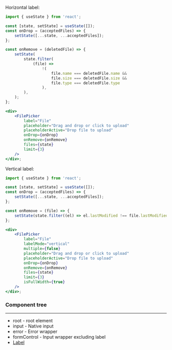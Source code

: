 Horizontal label:

```jsx
import { useState } from 'react';

const [state, setState] = useState([]);
const onDrop = (acceptedFiles) => {
    setState([...state, ...acceptedFiles]);
};

const onRemove = (deletedFile) => {
    setState(
        state.filter(
            (file) =>
                !(
                    file.name === deletedFile.name &&
                    file.size === deletedFile.size &&
                    file.type === deletedFile.type
                ),
        ),
    );
};

<div>
    <FilePicker
        label="File"
        placeholder="Drag and drop or click to upload"
        placeholderActive="Drop file to upload"
        onDrop={onDrop}
        onRemove={onRemove}
        files={state}
        limit={3}
    />
</div>;
```

Vertical label:

```jsx
import { useState } from 'react';

const [state, setState] = useState([]);
const onDrop = (acceptedFiles) => {
    setState([...state, ...acceptedFiles]);
};

const onRemove = (file) => {
    setState(state.filter((el) => el.lastModified !== file.lastModified));
};

<div>
    <FilePicker
        label="File"
        labelMode="vertical"
        multiple={false}
        placeholder="Drag and drop or click to upload"
        placeholderActive="Drop file to upload"
        onDrop={onDrop}
        onRemove={onRemove}
        files={state}
        limit={3}
        isFullWidth={true}
    />
</div>;
```

### Component tree

---

-   root - root element
-   input - Native input
-   error - Error wrapper
-   formControl - Input wrapper excluding label
-   [Label](#/Forms?id=label)
